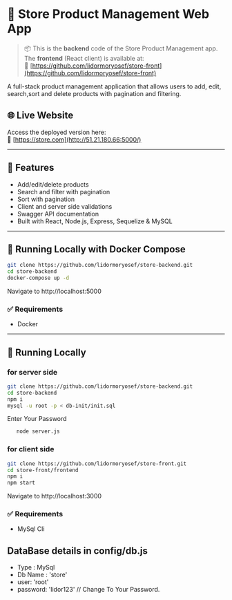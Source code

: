 # 🛒 Store Product Management Web App

> 📦 This is the **backend** code of the Store Product Management app.  
> The **frontend** (React client) is available at:  
> 🔗 [https://github.com/lidormoryosef/store-front](https://github.com/lidormoryosef/store-front)

A full-stack product management application that allows users to add, edit, search,sort and delete products with pagination and filtering.

## 🌐 Live Website

Access the deployed version here:  
🔗 [https://store.com](http://51.21.180.66:5000/)

---

## 🧱 Features

- Add/edit/delete products
- Search and filter with pagination
- Sort with pagination
- Client and server side validations
- Swagger API documentation
- Built with React, Node.js, Express, Sequelize & MySQL

---

## 🚀 Running Locally with Docker Compose
   ```bash
   git clone https://github.com/lidormoryosef/store-backend.git
   cd store-backend
   docker-compose up -d

```
Navigate to http://localhost:5000
### ✅ Requirements
   * Docker
---

## 🚀 Running Locally
   ### for server side
   ```bash
   git clone https://github.com/lidormoryosef/store-backend.git
   cd store-backend
   npm i
   mysql -u root -p < db-init/init.sql

```
Enter Your Password
```bash
   node server.js

```
   ### for client side
   ```bash
   git clone https://github.com/lidormoryosef/store-front.git
   cd store-front/frontend
   npm i
   npm start

```
   Navigate to http://localhost:3000
   ### ✅ Requirements
   * MySql Cli
## DataBase details in config/db.js
   - Type : MySql
   - Db Name : 'store'
   - user: 'root'
   - password: 'lidor123' // Change To Your Password.
   
